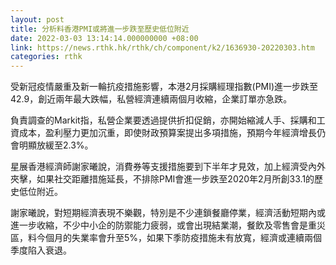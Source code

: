 ```yaml
---
layout: post
title: 分析料香港PMI或將進一步跌至歷史低位附近
date: 2022-03-03 13:14:14.000000000 +08:00
link: https://news.rthk.hk/rthk/ch/component/k2/1636930-20220303.htm
categories: rthk
---
```


受新冠疫情嚴重及新一輪抗疫措施影響，本港2月採購經理指數(PMI)進一步跌至42.9，創近兩年最大跌幅，私營經濟連續兩個月收縮，企業訂單亦急跌。

負責調查的Markit指，私營企業要透過提供折扣促銷，亦開始縮減人手、採購和工資成本，盈利壓力更加沉重，即使財政預算案提出多項措施，預期今年經濟增長仍會明顯放緩至2.3%。

星展香港經濟師謝家曦說，消費券等支援措施要到下半年才見效，加上經濟受內外夾擊，如果社交距離措施延長，不排除PMI會進一步跌至2020年2月所創33.1的歷史低位附近。

謝家曦說，對短期經濟表現不樂觀，特別是不少連鎖餐廳停業，經濟活動短期內或進一步收縮，不少中小企的防禦能力疲弱，或會出現結業潮，餐飲及零售會是重災區，料今個月的失業率會升至5%，如果下季防疫措施未有放寬，經濟或連續兩個季度陷入衰退。
